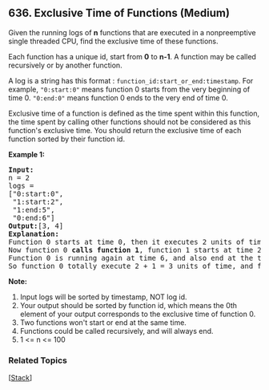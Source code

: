 <!--|This file generated by command(leetcode description); DO NOT EDIT.    |-->
<!--+----------------------------------------------------------------------+-->
<!--|@author    Openset <openset.wang@gmail.com>                           |-->
<!--|@link      https://github.com/openset                                 |-->
<!--|@home      https://github.com/openset/leetcode                        |-->
<!--+----------------------------------------------------------------------+-->

## 636. Exclusive Time of Functions (Medium)

<p>Given the running logs of <b>n</b> functions that are executed in a nonpreemptive single threaded CPU, find the exclusive time of these functions. </p>

<p>Each function has a unique id, start from <b>0</b> to <b>n-1</b>. A function may be called recursively or by another function.</p>

<p>A log is a string has this format : <code>function_id:start_or_end:timestamp</code>. For example, <code>"0:start:0"</code> means function 0 starts from the very beginning of time 0. <code>"0:end:0"</code> means function 0 ends to the very end of time 0. </p>

<p>Exclusive time of a function is defined as the time spent within this function, the time spent by calling other functions should not be considered as this function's exclusive time. You should return the exclusive time of each function sorted by their function id.</p>

<p><b>Example 1:</b><br />
<pre>
<b>Input:</b>
n = 2
logs = 
["0:start:0",
 "1:start:2",
 "1:end:5",
 "0:end:6"]
<b>Output:</b>[3, 4]
<b>Explanation:</b>
Function 0 starts at time 0, then it executes 2 units of time and reaches the end of time 1. 
Now function 0 <b>calls function 1</b>, function 1 starts at time 2, executes 4 units of time and end at time 5.
Function 0 is running again at time 6, and also end at the time 6, thus executes 1 unit of time. 
So function 0 totally execute 2 + 1 = 3 units of time, and function 1 totally execute 4 units of time.
</pre>
</p>

<p><b>Note:</b><br>
<ol>
<li>Input logs will be sorted by timestamp, NOT log id.</li>
<li>Your output should be sorted by function id, which means the 0th element of your output corresponds to the exclusive time of function 0.</li>
<li>Two functions won't start or end at the same time.</li>
<li>Functions could be called recursively, and will always end.</li>
<li>1 <= n <= 100</li>
</ol>
</p>

### Related Topics
  [[Stack](https://github.com/openset/leetcode/tree/master/tag/stack/README.md)]
